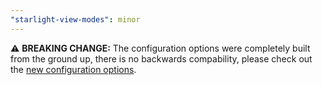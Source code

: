 ```yaml
---
"starlight-view-modes": minor
---
```


⚠️ **BREAKING CHANGE:** The configuration options were completely built from the ground up, there is no backwards compability, please check out the [new configuration options](https://starlight-view-modes.trueberryless.org/configuration/).
